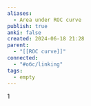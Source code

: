 ```yaml
---
aliases:
  - Area under ROC curve
publish: true
anki: false
created: 2024-06-18 21:28
parent:
  - "[[ROC curve]]"
connected:
  - "#обс/linking"
tags:
  - empty
---
```


1